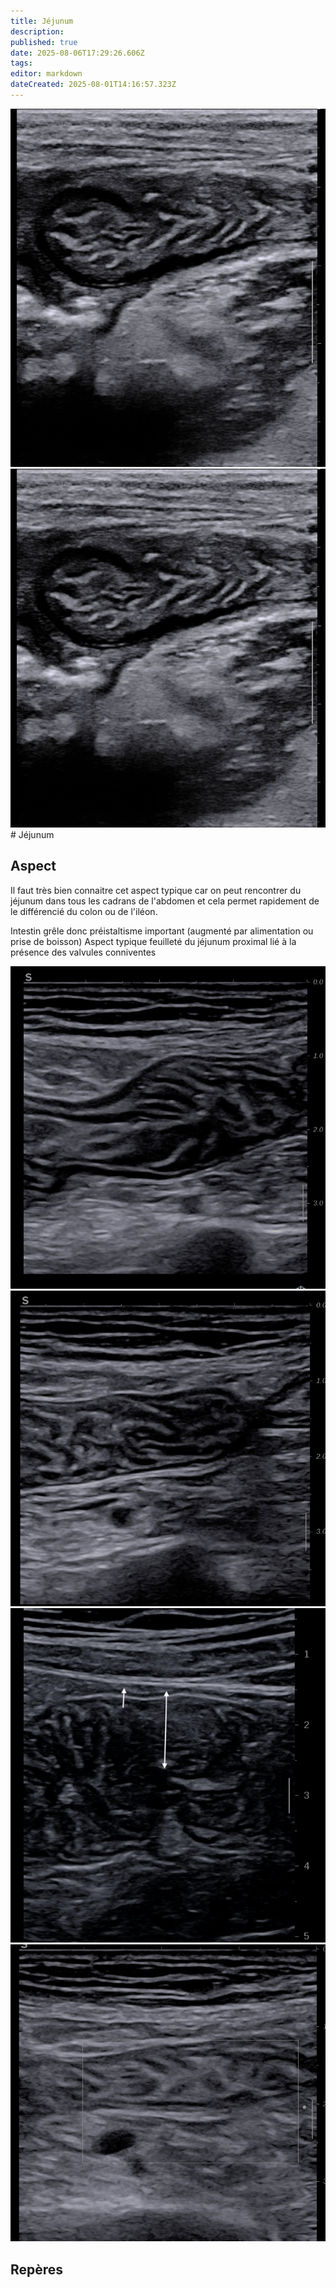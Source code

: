 ```yaml
---
title: Jéjunum
description: 
published: true
date: 2025-08-06T17:29:26.606Z
tags: 
editor: markdown
dateCreated: 2025-08-01T14:16:57.323Z
---
```


![jejunum4.jpg](/anatomie_typique/jejunum4.jpg)![jejunum4.jpg](/anatomie_typique/jejunum4.jpg)# Jéjunum
## Aspect
Il faut très bien connaitre cet aspect typique car on peut rencontrer du jéjunum dans tous les cadrans de l'abdomen et cela permet rapidement de le différencié du colon ou de l'iléon.

Intestin grêle donc préistaltisme important (augmenté par alimentation ou prise de boisson)
Aspect typique feuilleté du jéjunum proximal lié à la présence des valvules conniventes

![jejunum](/anatomie_typique/jejunum1.jpg)
![jejunum](/anatomie_typique/jejunum2.jpg)
![jejunum](/anatomie_typique/jejunum3.jpg)
![jejunum_5.jpg](/anatomie_typique/jejunum_5.jpg)
## Repères